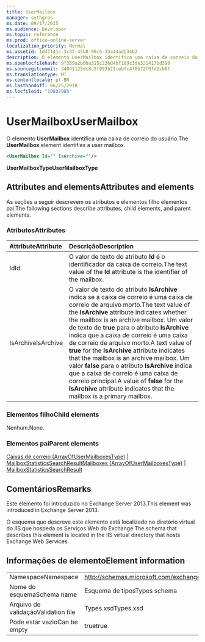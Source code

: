 ```yaml
---
title: UserMailbox
manager: sethgros
ms.date: 09/17/2015
ms.audience: Developer
ms.topic: reference
ms.prod: office-online-server
localization_priority: Normal
ms.assetid: 1d47141c-3c3f-45b8-90c5-33a44adb34b2
description: O elemento UserMailbox identifica uma caixa de correio do usuário.
ms.openlocfilehash: 9f359a2b0ba315c236d4bf189c3de321417bd390
ms.sourcegitcommit: 34041125dc8c5f993b21cebfc4f8b72f0fd2cb6f
ms.translationtype: MT
ms.contentlocale: pt-BR
ms.lasthandoff: 06/25/2018
ms.locfileid: "19837985"
---
```

# <a name="usermailbox"></a><span data-ttu-id="a1271-103">UserMailbox</span><span class="sxs-lookup"><span data-stu-id="a1271-103">UserMailbox</span></span>

<span data-ttu-id="a1271-104">O elemento **UserMailbox** identifica uma caixa de correio do usuário.</span><span class="sxs-lookup"><span data-stu-id="a1271-104">The **UserMailbox** element identifies a user mailbox.</span></span> 
  
```XML
<UserMailbox Id="" IsArchive=""/>
```

 <span data-ttu-id="a1271-105">**UserMailboxType**</span><span class="sxs-lookup"><span data-stu-id="a1271-105">**UserMailboxType**</span></span>
## <a name="attributes-and-elements"></a><span data-ttu-id="a1271-106">Attributes and elements</span><span class="sxs-lookup"><span data-stu-id="a1271-106">Attributes and elements</span></span>

<span data-ttu-id="a1271-107">As seções a seguir descrevem os atributos e elementos filho elementos pai.</span><span class="sxs-lookup"><span data-stu-id="a1271-107">The following sections describe attributes, child elements, and parent elements.</span></span>
  
### <a name="attributes"></a><span data-ttu-id="a1271-108">Atributos</span><span class="sxs-lookup"><span data-stu-id="a1271-108">Attributes</span></span>

|<span data-ttu-id="a1271-109">**Attribute**</span><span class="sxs-lookup"><span data-stu-id="a1271-109">**Attribute**</span></span>|<span data-ttu-id="a1271-110">**Descrição**</span><span class="sxs-lookup"><span data-stu-id="a1271-110">**Description**</span></span>|
|:-----|:-----|
|<span data-ttu-id="a1271-111">Id</span><span class="sxs-lookup"><span data-stu-id="a1271-111">Id</span></span>  <br/> |<span data-ttu-id="a1271-112">O valor de texto do atributo **Id** é o identificador da caixa de correio.</span><span class="sxs-lookup"><span data-stu-id="a1271-112">The text value of the **Id** attribute is the identifier of the mailbox.</span></span>  <br/> |
|<span data-ttu-id="a1271-113">IsArchive</span><span class="sxs-lookup"><span data-stu-id="a1271-113">IsArchive</span></span>  <br/> |<span data-ttu-id="a1271-114">O valor de texto do atributo **IsArchive** indica se a caixa de correio é uma caixa de correio de arquivo morto.</span><span class="sxs-lookup"><span data-stu-id="a1271-114">The text value of the **IsArchive** attribute indicates whether the mailbox is an archive mailbox.</span></span> <span data-ttu-id="a1271-115">Um valor de texto de **true** para o atributo **IsArchive** indica que a caixa de correio é uma caixa de correio de arquivo morto.</span><span class="sxs-lookup"><span data-stu-id="a1271-115">A text value of **true** for the **IsArchive** attribute indicates that the mailbox is an archive mailbox.</span></span> <span data-ttu-id="a1271-116">Um valor **false** para o atributo **IsArchive** indica que a caixa de correio é uma caixa de correio principal.</span><span class="sxs-lookup"><span data-stu-id="a1271-116">A value of **false** for the **IsArchive** attribute indicates that the mailbox is a primary mailbox.</span></span>  <br/> |
   
### <a name="child-elements"></a><span data-ttu-id="a1271-117">Elementos filho</span><span class="sxs-lookup"><span data-stu-id="a1271-117">Child elements</span></span>

<span data-ttu-id="a1271-118">Nenhum.</span><span class="sxs-lookup"><span data-stu-id="a1271-118">None.</span></span>
  
### <a name="parent-elements"></a><span data-ttu-id="a1271-119">Elementos pai</span><span class="sxs-lookup"><span data-stu-id="a1271-119">Parent elements</span></span>

<span data-ttu-id="a1271-120">[Caixas de correio (ArrayOfUserMailboxesType)](mailboxes-arrayofusermailboxestype.md) | [MailboxStatisticsSearchResult](mailboxstatisticssearchresult.md)</span><span class="sxs-lookup"><span data-stu-id="a1271-120">[Mailboxes (ArrayOfUserMailboxesType)](mailboxes-arrayofusermailboxestype.md) | [MailboxStatisticsSearchResult](mailboxstatisticssearchresult.md)</span></span>
  
## <a name="remarks"></a><span data-ttu-id="a1271-121">Comentários</span><span class="sxs-lookup"><span data-stu-id="a1271-121">Remarks</span></span>

<span data-ttu-id="a1271-122">Este elemento foi introduzido no Exchange Server 2013.</span><span class="sxs-lookup"><span data-stu-id="a1271-122">This element was introduced in Exchange Server 2013.</span></span>
  
<span data-ttu-id="a1271-123">O esquema que descreve este elemento está localizado no diretório virtual do IIS que hospeda os Serviços Web do Exchange.</span><span class="sxs-lookup"><span data-stu-id="a1271-123">The schema that describes this element is located in the IIS virtual directory that hosts Exchange Web Services.</span></span>
  
## <a name="element-information"></a><span data-ttu-id="a1271-124">Informações de elemento</span><span class="sxs-lookup"><span data-stu-id="a1271-124">Element information</span></span>

|||
|:-----|:-----|
|<span data-ttu-id="a1271-125">Namespace</span><span class="sxs-lookup"><span data-stu-id="a1271-125">Namespace</span></span>  <br/> |http://schemas.microsoft.com/exchange/services/2006/types  <br/> |
|<span data-ttu-id="a1271-126">Nome do esquema</span><span class="sxs-lookup"><span data-stu-id="a1271-126">Schema name</span></span>  <br/> |<span data-ttu-id="a1271-127">Esquema de tipos</span><span class="sxs-lookup"><span data-stu-id="a1271-127">Types schema</span></span>  <br/> |
|<span data-ttu-id="a1271-128">Arquivo de validação</span><span class="sxs-lookup"><span data-stu-id="a1271-128">Validation file</span></span>  <br/> |<span data-ttu-id="a1271-129">Types.xsd</span><span class="sxs-lookup"><span data-stu-id="a1271-129">Types.xsd</span></span>  <br/> |
|<span data-ttu-id="a1271-130">Pode estar vazio</span><span class="sxs-lookup"><span data-stu-id="a1271-130">Can be empty</span></span>  <br/> |<span data-ttu-id="a1271-131">true</span><span class="sxs-lookup"><span data-stu-id="a1271-131">true</span></span>  <br/> |
   

